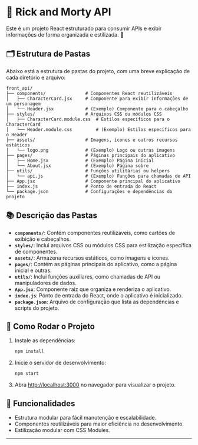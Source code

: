 
# 🌌 Rick and Morty API
Este é um projeto React estruturado para consumir APIs e exibir informações de forma organizada e estilizada. 🚀

## 🗂️ Estrutura de Pastas

Abaixo está a estrutura de pastas do projeto, com uma breve explicação de cada diretório e arquivo:

```
front_api/
├── components/               # Componentes React reutilizáveis
│   ├── CharacterCard.jsx     # Componente para exibir informações de um personagem
│   └── Header.jsx            # (Exemplo) Componente para o cabeçalho
├── styles/                   # Arquivos CSS ou módulos CSS
│   ├── CharacterCard.module.css  # Estilos específicos para o CharacterCard
│   └── Header.module.css         # (Exemplo) Estilos específicos para o Header
├── assets/                   # Imagens, ícones e outros recursos estáticos
│   └── logo.png              # (Exemplo) Logo ou outras imagens
├── pages/                    # Páginas principais do aplicativo
│   ├── Home.jsx              # (Exemplo) Página inicial
│   └── About.jsx             # (Exemplo) Página sobre
├── utils/                    # Funções utilitárias ou helpers
│   └── api.js                # (Exemplo) Funções para chamadas de API
├── App.jsx                   # Componente principal do aplicativo
├── index.js                  # Ponto de entrada do React
└── package.json              # Configurações e dependências do projeto
```

## 📚 Descrição das Pastas

- **`components/`**: Contém componentes reutilizáveis, como cartões de exibição e cabeçalhos.
- **`styles/`**: Inclui arquivos CSS ou módulos CSS para estilização específica de componentes.
- **`assets/`**: Armazena recursos estáticos, como imagens e ícones.
- **`pages/`**: Contém as páginas principais do aplicativo, como a página inicial e outras.
- **`utils/`**: Inclui funções auxiliares, como chamadas de API ou manipuladores de dados.
- **`App.jsx`**: Componente raiz que organiza e renderiza o aplicativo.
- **`index.js`**: Ponto de entrada do React, onde o aplicativo é inicializado.
- **`package.json`**: Arquivo de configuração que lista as dependências e scripts do projeto.

## 🚀 Como Rodar o Projeto

1. Instale as dependências:
   ```bash
   npm install
   ```

2. Inicie o servidor de desenvolvimento:
   ```bash
   npm start
   ```

3. Abra [http://localhost:3000](http://localhost:3000) no navegador para visualizar o projeto.

## 🌟 Funcionalidades

- Estrutura modular para fácil manutenção e escalabilidade.
- Componentes reutilizáveis para maior eficiência no desenvolvimento.
- Estilização modular com CSS Modules.

---
